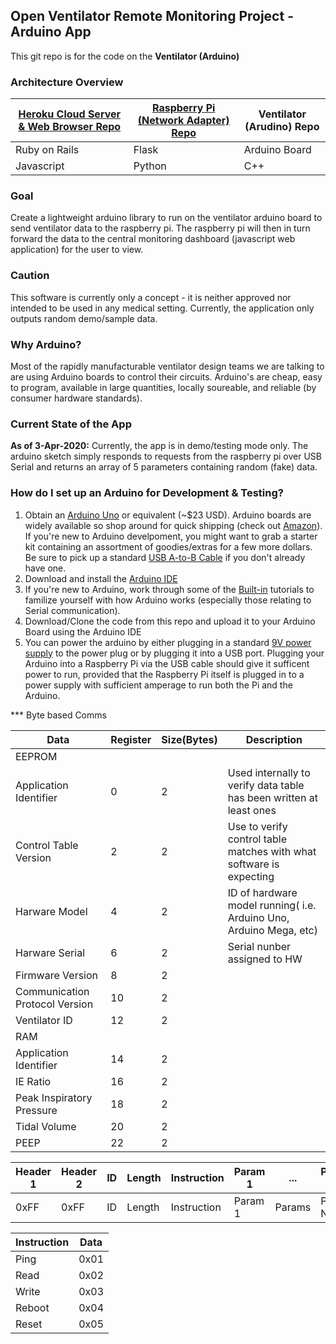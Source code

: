 ## Open Ventilator Remote Monitoring Project - Arduino App

This git repo is for the code on the **Ventilator (Arduino)**

### Architecture Overview
| [Heroku Cloud Server & Web Browser Repo](https://github.com/Open-Ventilator-Remote-Monitoring/ventilator-remote-monitoring) | [Raspberry Pi (Network Adapter) Repo](https://github.com/Open-Ventilator-Remote-Monitoring/remote-ventilator-monitor-pi) | Ventilator (Arudino) Repo |
| ----------- | ----------- | ----------- |
| Ruby on Rails | Flask | Arduino Board |
| Javascript | Python | C++ |

### Goal
Create a lightweight arduino library to run on the ventilator arduino board to send ventilator data to the raspberry pi. The raspberry pi will then in turn forward the data to the central monitoring dashboard (javascript web application) for the user to view.

### Caution
This software is currently only a concept - it is neither approved nor intended to be used in any medical setting. Currently, the application only outputs random demo/sample data.

### Why Arduino? 
Most of the rapidly manufacturable ventilator design teams we are talking to are using Arduino boards to control their circuits. Arduino's are cheap, easy to program, available in large quantities, locally soureable, and reliable (by consumer hardware standards).

### Current State of the App
**As of 3-Apr-2020:** Currently, the app is in demo/testing mode only. The arduino sketch simply responds to requests from the raspberry pi over USB Serial and returns an array of 5 parameters containing random (fake) data.

### How do I set up an Arduino for Development & Testing?
1. Obtain an [Arduino Uno](https://store.arduino.cc/usa/arduino-uno-rev3) or equivalent (~$23 USD). Arduino boards are widely available so shop around for quick shipping (check out [Amazon](https://www.amazon.com/s?k=arduino+uno+r3)). If you're new to Arduino develpoment, you might want to grab a starter kit containing an assortment of goodies/extras for a few more dollars. Be sure to pick up a standard [USB A-to-B Cable](https://store.arduino.cc/usa/usb-2-0-cable-type-a-b) if you don't already have one.
2. Download and install the [Arduino IDE](https://www.arduino.cc/en/main/software)
3. If you're new to Arduino, work through some of the [Built-in](https://www.arduino.cc/en/Tutorial/BuiltInExamples) tutorials to familize yourself with how Arduino works (especially those relating to Serial communication).
4. Download/Clone the code from this repo and upload it to your Arduino Board using the Arduino IDE
5. You can power the arduino by either plugging in a standard [9V power supply](https://www.amazon.com/Arduino-Power-Supply-Adapter-110V/dp/B018OLREG4) to the power plug or by plugging it into a USB port. Plugging your Arduino into a Raspberry Pi via the USB cable should give it sufficent power to run, provided that the Raspberry Pi itself is plugged in to a power supply with sufficient amperage to run both the Pi and the Arduino.





*** Byte based Comms


|Data | Register | Size(Bytes) | Description|
| --- | --- | --- | --- |
|EEPROM | 
|Application Identifier |0| 2| Used internally to verify data table has been written at least ones |
|Control Table Version |2| 2| Use to verify control table matches with what software is expecting|
|Harware Model |4| 2| ID of hardware model running( i.e. Arduino Uno, Arduino Mega, etc)|
|Harware Serial |6| 2| Serial nunber assigned to HW|
|Firmware Version |8| 2|
|Communication Protocol Version |10| 2|
|Ventilator ID |12| 2|
|RAM |
|Application Identifier |14| 2|
|IE Ratio |16| 2|
|Peak Inspiratory Pressure |18| 2|
|Tidal Volume		 |20| 2|
|PEEP		 |22| 2|

|Header 1| Header 2| ID | Length | Instruction | Param 1 | ... | Param N | Checksum|
| --- | --- | --- | --- | --- | --- | --- | --- | --- |
|0xFF | 0xFF | ID | Length | Instruction | Param 1 | Params | Param N | Checksum

|Instruction | Data |
| --- | --- |
|Ping | 0x01|
|Read | 0x02|
|Write | 0x03|
|Reboot | 0x04|
|Reset | 0x05|